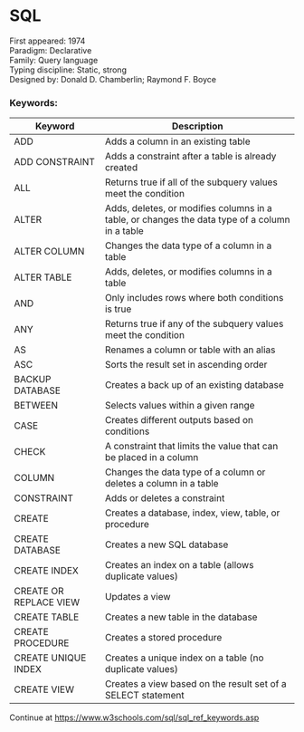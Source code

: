 
# SQL

First appeared: 1974  
Paradigm: Declarative  
Family: Query language  
Typing discipline: Static, strong  
Designed by: Donald D. Chamberlin; Raymond F. Boyce 

### Keywords:
Keyword	| Description
--------|---------------
ADD	| Adds a column in an existing table
ADD CONSTRAINT | Adds a constraint after a table is already created
ALL	| Returns true if all of the subquery values meet the condition
ALTER	| Adds, deletes, or modifies columns in a table, or changes the data type of a column in a table
ALTER COLUMN | Changes the data type of a column in a table
ALTER TABLE	| Adds, deletes, or modifies columns in a table
AND	| Only includes rows where both conditions is true
ANY	| Returns true if any of the subquery values meet the condition
AS	| Renames a column or table with an alias
ASC	| Sorts the result set in ascending order
BACKUP DATABASE	| Creates a back up of an existing database
BETWEEN	| Selects values within a given range
CASE	| Creates different outputs based on conditions
CHECK	| A constraint that limits the value that can be placed in a column
COLUMN	| Changes the data type of a column or deletes a column in a table
CONSTRAINT	| Adds or deletes a constraint
CREATE	| Creates a database, index, view, table, or procedure
CREATE DATABASE	| Creates a new SQL database
CREATE INDEX	| Creates an index on a table (allows duplicate values)
CREATE OR REPLACE VIEW	| Updates a view
CREATE TABLE |	Creates a new table in the database
CREATE PROCEDURE |	Creates a stored procedure
CREATE UNIQUE INDEX	| Creates a unique index on a table (no duplicate values)
CREATE VIEW	| Creates a view based on the result set of a SELECT statement

Continue at https://www.w3schools.com/sql/sql_ref_keywords.asp
